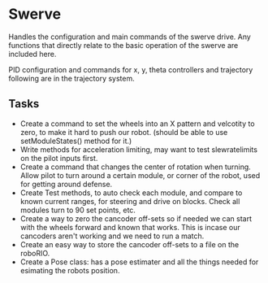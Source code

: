# Swerve
Handles the configuration and main commands of the swerve drive. Any functions that directly relate to the basic operation of the swerve are included here.

PID configuration and commands for x, y, theta controllers and trajectory following are in the trajectory system.

## Tasks
* Create a command to set the wheels into an X pattern and velcotity to zero, to make it hard to push our robot. (should be able to use setModuleStates() method for it.)
* Write methods for acceleration limiting, may want to test slewratelimits on the pilot inputs first.
* Create a command that changes the center of rotation when turning. Allow pilot to turn around a certain module, or corner of the robot, used for getting around defense.
* Create Test methods, to auto check each module, and compare to known current ranges, for steering and drive on blocks. Check all modules turn to 90 set points, etc.
* Create a way to zero the cancoder off-sets so if needed we can start with the wheels forward and known that works. This is incase our cancoders aren't working and we need to run a match.
* Create an easy way to store the cancoder off-sets to a file on the roboRIO.
* Create a Pose class: has a pose estimater and all the things needed for esimating the robots position.
